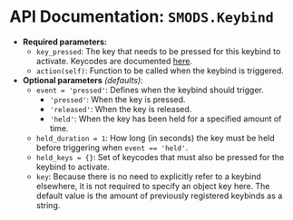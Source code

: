 # API Documentation: `SMODS.Keybind`
- **Required parameters:**
	- `key_pressed`: The key that needs to be pressed for this keybind to activate. Keycodes are documented [here](https://love2d.org/wiki/KeyConstant).
    - `action(self)`: Function to be called when the keybind is triggered.
- **Optional parameters** *(defaults)*:
    - `event = 'pressed'`: Defines when the keybind should trigger.
        - `'pressed'`: When the key is pressed.
        - `'released'`: When the key is released.
        - `'held'`: When the key has been held for a specified amount of time.
    - `held_duration = 1`: How long (in seconds) the key must be held before triggering when `event == 'held'`.
    - `held_keys = {}`: Set of keycodes that must also be pressed for the keybind to activate. 
    - `key`: Because there is no need to explicitly refer to a keybind elsewhere, it is not required to specify an object key here. The default value is the amount of previously registered keybinds as a string.
